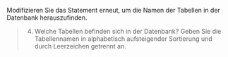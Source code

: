 Modifizieren Sie das Statement erneut, um die Namen der Tabellen in der Datenbank herauszufinden.

>4) Welche Tabellen befinden sich in der Datenbank? Geben Sie die Tabellennamen in alphabetisch aufsteigender Sortierung und durch Leerzeichen getrennt an.
